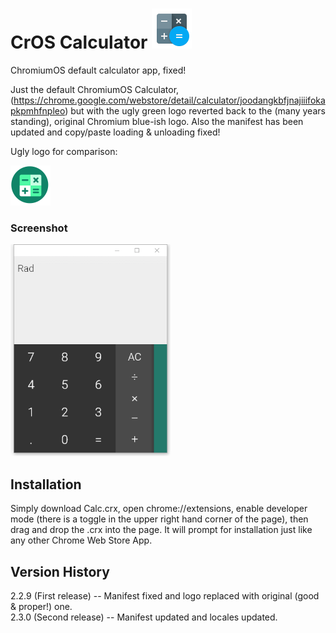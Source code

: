 # CrOS Calculator <img src="https://github.com/Alex313031/CrOS-Calc/blob/main/imgs/calc_new_256.png" width="64">
ChromiumOS default calculator app, fixed!

Just the default ChromiumOS Calculator, (https://chrome.google.com/webstore/detail/calculator/joodangkbfjnajiiifokapkpmhfnpleo) but with the ugly green logo reverted back to the (many years standing), original Chromium blue-ish logo. Also the manifest has been updated and copy/paste loading & unloading fixed!

Ugly logo for comparison:

<img src="https://github.com/Alex313031/CrOS-Calc/blob/main/imgs/calc_old_256.png" width="64">

### Screenshot
<img src="https://github.com/Alex313031/CrOS-Calc/blob/main/imgs/screenshot.png" width="256">

## Installation
Simply download Calc.crx, open chrome://extensions, enable developer mode (there is a toggle in the upper right hand corner of the page), then drag and drop the .crx into the page. It will prompt for installation just like any other Chrome Web Store App.

## Version History
2.2.9 (First release) -- Manifest fixed and logo replaced with original (good & proper!) one. \
2.3.0 (Second release) -- Manifest updated and locales updated.
